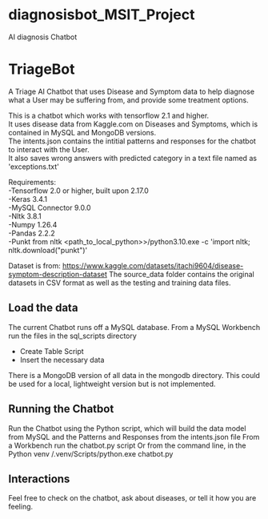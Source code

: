 # diagnosisbot_MSIT_Project
 AI diagnosis Chatbot

# TriageBot
A Triage AI Chatbot that uses Disease and Symptom data to help diagnose what a User may be suffering from, and provide some treatment options.

This is a chatbot which works with tensorflow 2.1 and higher.<br>
It uses disease data from Kaggle.com on Diseases and Symptoms, which is contained in MySQL and MongoDB versions.<br>
The intents.json contains the intitial patterns and responses for the chatbot to interact with the User.<br>
It also saves wrong answers with predicted category in a text file named as 'exceptions.txt'<br>

Requirements:<br>
-Tensorflow 2.0 or higher, built upon 2.17.0<br>
-Keras 3.4.1<br>
-MySQL Connector 9.0.0<br>
-Nltk 3.8.1<br>
-Numpy 1.26.4<br>
-Pandas 2.2.2<br>
-Punkt from nltk 
<path_to_local_python>>/python3.10.exe -c 'import nltk; nltk.download("punkt")'

Dataset is from: https://www.kaggle.com/datasets/itachi9604/disease-symptom-description-dataset
The source_data folder contains the original datasets in CSV format as well as the testing and training data files.

## Load the data
The current Chatbot runs off a MySQL database.
From a MySQL Workbench run the files in the sql_scripts directory
- Create Table Script
- Insert the necessary data

There is a MongoDB version of all data in the mongodb directory.
This could be used for a local, lightweight version but is not implemented.

## Running the Chatbot
Run the Chatbot using the Python script, which will build the data model from MySQL and the Patterns and Responses from the intents.json file
From a Workbench run the chatbot.py script
Or from the command line, in the Python venv
<path>/.venv/Scripts/python.exe chatbot.py

## Interactions
Feel free to check on the chatbot, ask about diseases, or tell it how you are feeling.